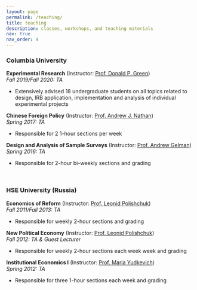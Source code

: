```yaml
---
layout: page
permalink: /teaching/
title: teaching
description: classes, workshops, and teaching materials
nav: true
nav_order: 4
---
```


<h3>Columbia University</h3>

<div class="post">
<article>
<div class="card mt-3">
<div class="p-3">
<strong>Experimental Research</strong> (Instructor: <a href="https://polisci.columbia.edu/content/donald-p-green">Prof. Donald P. Green</a>)<br>
<em>Fall 2019/Fall 2020: TA</em>
<ul>
    <li>Extensively advised 18 undergraduate students on all topics related to design, IRB application, implementation and analysis of individual experimental projects</li>
</ul>
</div>
</div>

<div class="post">
<article>
<div class="card mt-3">
<div class="p-3">
<strong>Chinese Foreign Policy</strong> (Instructor: <a href="https://polisci.columbia.edu/content/andrew-j-nathan">Prof. Andrew J. Nathan</a>)<br>
<em>Spring 2017: TA</em>
<ul>
    <li>Responsible for 2 1-hour sections per week</li>
</ul>
</div>
</div>

<div class="card mt-3">
<div class="p-3">
<strong>Design and Analysis of Sample Surveys</strong> (Instructor: <a href="http://www.stat.columbia.edu/~gelman/">Prof. Andrew Gelman</a>)<br>
<em>Spring 2016: TA</em>
<ul>
    <li>Responsible for 2-hour bi-weekly sections and grading</li>
</ul>
</div>
</div>

</article>
</div>

<br>

<h3>HSE University (Russia)</h3>

<div class="post">
<article>
<div class="card mt-3">
<div class="p-3">
<strong>Economics of Reform</strong> (Instructor: <a href="https://www.hse.ru/en/org/persons/65104">Prof. Leonid Polishchuk</a>)<br>
<em>Fall 2011/Fall 2013: TA</em>
<ul>
    <li>Responsible for weekly 2-hour sections and grading</li>
</ul>
</div>
</div>

<div class="card mt-3">
<div class="p-3">
<strong>New Political Economy</strong> (Instructor: <a href="https://www.hse.ru/en/org/persons/65104">Prof. Leonid Polishchuk</a>)<br>
<em>Fall 2012: TA & Guest Lecturer</em>
<ul>
    <li>Responsible for weekly 2-hour sections each week week and grading</li>
</ul>
</div>
</div>

<div class="card mt-3">
<div class="p-3">
<strong>Institutional Economics I</strong> (Instructor: <a href="https://www.hse.ru/en/staff/yudkevich">Prof. Maria Yudkevich</a>)<br>
<em>Spring 2012: TA</em>
<ul>
    <li>Responsible for three 1-hour sections each week and grading</li>
</ul>
</div>
</div>


</article>
</div>